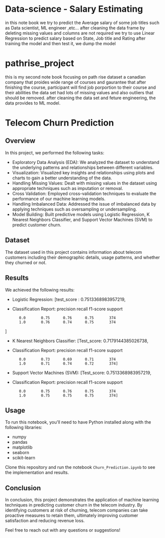 # Data-science - Salary Estimating
in this note book we try to predict the Average salary of some job titles such as Data scientist, ML engineer ,etc... 
after cleaning the data frame by deleting missing values and columns are not required we try to use Linear Regression to predict salary based on State, Job title and Rating
after training the model and then test it, we dump the model 
# pathrise_project
this is my second note book focusing on path rise dataset a canadian company that proides wide range of courses and gaurantee that after finishing the course, participant will find job porportion to their course and their abilities
the data set had lots of missing values and also outliers that should be removed.
after cleaning the data set and feture engineering, the data provides to ML model.

# Telecom Churn Prediction
## Overview

In this project, we performed the following tasks:

- Exploratory Data Analysis (EDA): We analyzed the dataset to understand the underlying patterns and relationships between different variables.
- Visualization: Visualized key insights and relationships using plots and charts to gain a better understanding of the data.
- Handling Missing Values: Dealt with missing values in the dataset using appropriate techniques such as imputation or removal.
- Cross Validation: Employed cross-validation techniques to evaluate the performance of our machine learning models.
- Handling Imbalanced Data: Addressed the issue of imbalanced data by applying techniques such as oversampling or undersampling.
- Model Building: Built predictive models using Logistic Regression, K Nearest Neighbors Classifier, and Support Vector Machines (SVM) to predict customer churn.

## Dataset

The dataset used in this project contains information about telecom customers including their demographic details, usage patterns, and whether they churned or not.

## Results

We achieved the following results:

- Logistic Regression: [test_score : 0.7513368983957219,
- Classification Report:
              precision    recall  f1-score   support

         0.0       0.75      0.76      0.75       374
         1.0       0.76      0.74      0.75       374
]
- K Nearest Neighbors Classifier: [Test_score: 0.7179144385026738,
- Classification Report:
              precision    recall  f1-score   support

         0.0       0.73      0.69      0.71       374
         1.0       0.71      0.74      0.72       374]
- Support Vector Machines (SVM): [Test_score: 0.7513368983957219,
- Classification Report:
              precision    recall  f1-score   support

         0.0       0.75      0.76      0.75       374
         1.0       0.75      0.75      0.75       374]

## Usage

To run this notebook, you'll need to have Python installed along with the following libraries:
- numpy
- pandas
- matplotlib
- seaborn
- scikit-learn

Clone this repository and run the notebook `Churn_Prediction.ipynb` to see the implementation and results.

## Conclusion

In conclusion, this project demonstrates the application of machine learning techniques in predicting customer churn in the telecom industry. By identifying customers at risk of churning, telecom companies can take proactive measures to retain them, ultimately improving customer satisfaction and reducing revenue loss.

Feel free to reach out with any questions or suggestions!
